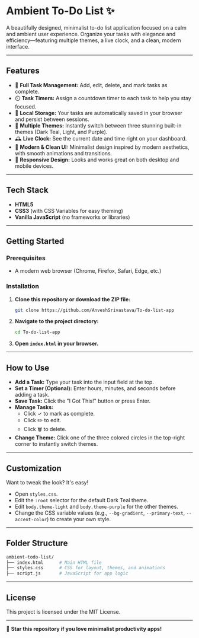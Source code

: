 # Ambient To-Do List ✨

A beautifully designed, minimalist to-do list application focused on a calm and ambient user experience. Organize your tasks with elegance and efficiency—featuring multiple themes, a live clock, and a clean, modern interface.

---

## Features

- 📝 **Full Task Management:** Add, edit, delete, and mark tasks as complete.
- ⏲️ **Task Timers:** Assign a countdown timer to each task to help you stay focused.
- 💾 **Local Storage:** Your tasks are automatically saved in your browser and persist between sessions.
- 🎨 **Multiple Themes:** Instantly switch between three stunning built-in themes (Dark Teal, Light, and Purple).
- 🕰️ **Live Clock:** See the current date and time right on your dashboard.
- 🚀 **Modern & Clean UI:** Minimalist design inspired by modern aesthetics, with smooth animations and transitions.
- 📱 **Responsive Design:** Looks and works great on both desktop and mobile devices.

---

## Tech Stack

- **HTML5**
- **CSS3** (with CSS Variables for easy theming)
- **Vanilla JavaScript** (no frameworks or libraries)

---

## Getting Started

### Prerequisites

- A modern web browser (Chrome, Firefox, Safari, Edge, etc.)

### Installation

1. **Clone this repository or download the ZIP file:**
   ```bash
   git clone https://github.com/AnveshSrivastava/To-do-list-app
   ```
2. **Navigate to the project directory:**
   ```bash
   cd To-do-list-app
   ```
3. **Open `index.html` in your browser.**

---

## How to Use

- **Add a Task:** Type your task into the input field at the top.
- **Set a Timer (Optional):** Enter hours, minutes, and seconds before adding a task.
- **Save Task:** Click the "I Got This!" button or press Enter.
- **Manage Tasks:**
  - Click ✓ to mark as complete.
  - Click ✏️ to edit.
  - Click 🗑️ to delete.
- **Change Theme:** Click one of the three colored circles in the top-right corner to instantly switch themes.

---

## Customization

Want to tweak the look? It's easy!

- Open `styles.css`.
- Edit the `:root` selector for the default Dark Teal theme.
- Edit `body.theme-light` and `body.theme-purple` for the other themes.
- Change the CSS variable values (e.g., `--bg-gradient`, `--primary-text`, `--accent-color`) to create your own style.

---

## Folder Structure

```bash
ambient-todo-list/
├── index.html      # Main HTML file
├── styles.css      # CSS for layout, themes, and animations
├── script.js       # JavaScript for app logic
```

---

## License

This project is licensed under the MIT License.

---

🌟 **Star this repository if you love minimalist productivity apps!**